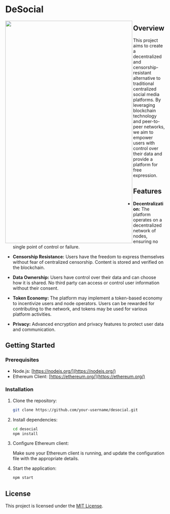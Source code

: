 # DeSocial
<a href="url"><img src="https://github.com/rishii100/DeSocial/assets/98979613/37387db3-1d24-49df-a895-4fa0ba3ecc31" align="left" height="700" width="400" ></a>
## Overview

This project aims to create a decentralized and censorship-resistant alternative to traditional centralized social media platforms. By leveraging blockchain technology and peer-to-peer networks, we aim to empower users with control over their data and provide a platform for free expression.

## Features

- **Decentralization:** The platform operates on a decentralized network of nodes, ensuring no single point of control or failure.
  
- **Censorship Resistance:** Users have the freedom to express themselves without fear of centralized censorship. Content is stored and verified on the blockchain.

- **Data Ownership:** Users have control over their data and can choose how it is shared. No third party can access or control user information without their consent.

- **Token Economy:** The platform may implement a token-based economy to incentivize users and node operators. Users can be rewarded for contributing to the network, and tokens may be used for various platform activities.

- **Privacy:** Advanced encryption and privacy features to protect user data and communication.

## Getting Started

### Prerequisites

- Node.js: [https://nodejs.org/](https://nodejs.org/)
- Ethereum Client: [https://ethereum.org/](https://ethereum.org/)

### Installation

1. Clone the repository:

    ```bash
    git clone https://github.com/your-username/desocial.git
    ```

2. Install dependencies:

    ```bash
    cd desocial
    npm install
    ```

3. Configure Ethereum client:

    Make sure your Ethereum client is running, and update the configuration file with the appropriate details.

4. Start the application:

    ```bash
    npm start
    ```
    
## License

This project is licensed under the [MIT License](LICENSE).

